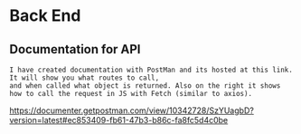 # Back End 

## Documentation for API
```
I have created documentation with PostMan and its hosted at this link. It will show you what routes to call,
and when called what object is returned. Also on the right it shows how to call the request in JS with Fetch (similar to axios).
```
<https://documenter.getpostman.com/view/10342728/SzYUagbD?version=latest#ec853409-fb61-47b3-b86c-fa8fc5d4c0be>
